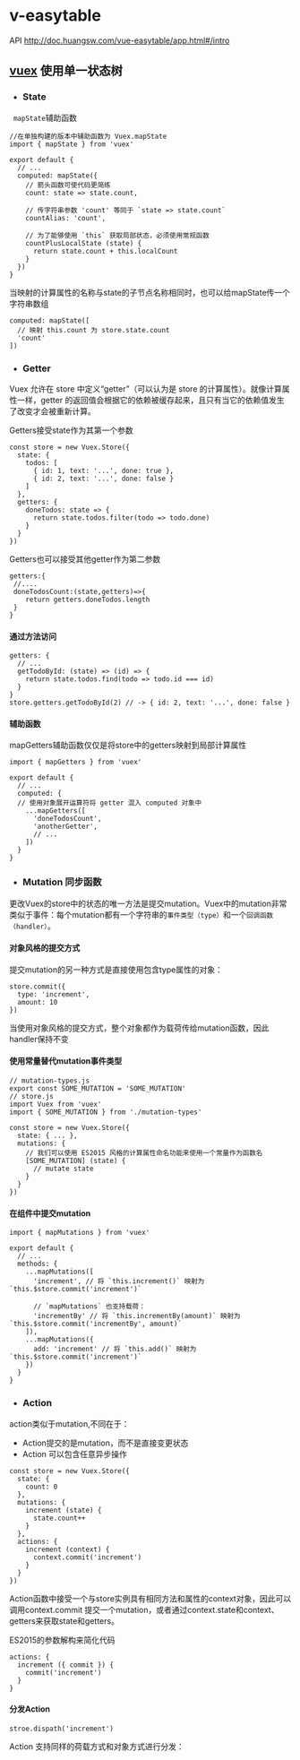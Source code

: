 # v-easytable


API   http://doc.huangsw.com/vue-easytable/app.html#/intro

## [vuex](https://vuex.vuejs.org/zh/guide/mutations.html)  使用单一状态树
* ### State
` mapState`辅助函数
```
//在单独构建的版本中辅助函数为 Vuex.mapState
import { mapState } from 'vuex'

export default {
  // ...
  computed: mapState({
    // 箭头函数可使代码更简练
    count: state => state.count,

    // 传字符串参数 'count' 等同于 `state => state.count`
    countAlias: 'count',

    // 为了能够使用 `this` 获取局部状态，必须使用常规函数
    countPlusLocalState (state) {
      return state.count + this.localCount
    }
  })
}
```
当映射的计算属性的名称与state的子节点名称相同时，也可以给mapState传一个字符串数组

```
computed: mapState([
  // 映射 this.count 为 store.state.count
  'count'
])
```
* ### Getter
Vuex 允许在 store 中定义“getter”（可以认为是 store 的计算属性）。就像计算属性一样，getter 的返回值会根据它的依赖被缓存起来，且只有当它的依赖值发生了改变才会被重新计算。

Getters接受state作为其第一个参数

```
const store = new Vuex.Store({
  state: {
    todos: [
      { id: 1, text: '...', done: true },
      { id: 2, text: '...', done: false }
    ]
  },
  getters: {
    doneTodos: state => {
      return state.todos.filter(todo => todo.done)
    }
  }
})
```
Getters也可以接受其他getter作为第二参数

```
getters:{
 //....
 doneTodosCount:(state,getters)=>{
    return getters.doneTodos.length
 }
}
```
#### 通过方法访问
```
getters: {
  // ...
  getTodoById: (state) => (id) => {
    return state.todos.find(todo => todo.id === id)
  }
}
store.getters.getTodoById(2) // -> { id: 2, text: '...', done: false }
```

#### 辅助函数
mapGetters辅助函数仅仅是将store中的getters映射到局部计算属性
```
import { mapGetters } from 'vuex'

export default {
  // ...
  computed: {
  // 使用对象展开运算符将 getter 混入 computed 对象中
    ...mapGetters([
      'doneTodosCount',
      'anotherGetter',
      // ...
    ])
  }
}
```
* ### Mutation  同步函数
更改Vuex的store中的状态的唯一方法是提交mutation。Vuex中的mutation非常类似于事件：每个mutation都有一个字符串的`事件类型（type）`和一个`回调函数（handler）`。

#### 对象风格的提交方式
提交mutation的另一种方式是直接使用包含type属性的对象：

```
store.commit({
  type: 'increment',
  amount: 10
})
```
当使用对象风格的提交方式，整个对象都作为载荷传给mutation函数，因此handler保持不变
#### 使用常量替代mutation事件类型
```
// mutation-types.js
export const SOME_MUTATION = 'SOME_MUTATION'
// store.js
import Vuex from 'vuex'
import { SOME_MUTATION } from './mutation-types'

const store = new Vuex.Store({
  state: { ... },
  mutations: {
    // 我们可以使用 ES2015 风格的计算属性命名功能来使用一个常量作为函数名
    [SOME_MUTATION] (state) {
      // mutate state
    }
  }
})
```
#### 在组件中提交mutation
```
import { mapMutations } from 'vuex'

export default {
  // ...
  methods: {
    ...mapMutations([
      'increment', // 将 `this.increment()` 映射为 `this.$store.commit('increment')`

      // `mapMutations` 也支持载荷：
      'incrementBy' // 将 `this.incrementBy(amount)` 映射为 `this.$store.commit('incrementBy', amount)`
    ]),
    ...mapMutations({
      add: 'increment' // 将 `this.add()` 映射为 `this.$store.commit('increment')`
    })
  }
}
```
* ### Action 
action类似于mutation,不同在于：
* Action提交的是mutation，而不是直接变更状态
* Action 可以包含任意异步操作

```
const store = new Vuex.Store({
  state: {
    count: 0
  },
  mutations: {
    increment (state) {
      state.count++
    }
  },
  actions: {
    increment (context) {
      context.commit('increment')
    }
  }
})
```
Action函数中接受一个与store实例具有相同方法和属性的context对象，因此可以调用context.commit 提交一个mutation，或者通过context.state和context、getters来获取state和getters。

ES2015的参数解构来简化代码
```
actions: {
  increment ({ commit }) {
    commit('increment')
  }
}
```
#### 分发Action
`stroe.dispath('increment')`

Action 支持同样的荷载方式和对象方式进行分发：
